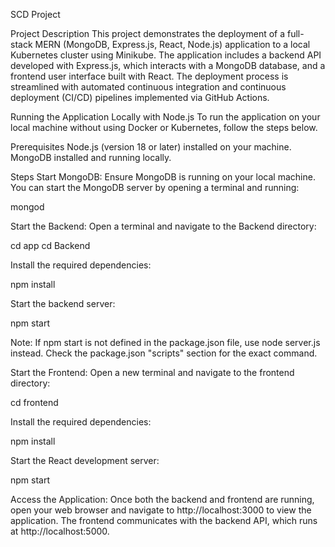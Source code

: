 SCD Project

Project Description
This project demonstrates the deployment of a full-stack MERN (MongoDB, Express.js, React, Node.js) application to a local Kubernetes cluster using Minikube. The application includes a backend API developed with Express.js, which interacts with a MongoDB database, and a frontend user interface built with React. The deployment process is streamlined with automated continuous integration and continuous deployment (CI/CD) pipelines implemented via GitHub Actions.

Running the Application Locally with Node.js
To run the application on your local machine without using Docker or Kubernetes, follow the steps below.

Prerequisites
Node.js (version 18 or later) installed on your machine.
MongoDB installed and running locally.

Steps
Start MongoDB:
Ensure MongoDB is running on your local machine. You can start the MongoDB server by opening a terminal and running:

mongod

Start the Backend:
Open a terminal and navigate to the Backend directory:

cd app
cd Backend

Install the required dependencies:

npm install

Start the backend server:

npm start

Note: If npm start is not defined in the package.json file, use node server.js instead. Check the package.json "scripts" section for the exact command.

Start the Frontend:
Open a new terminal and navigate to the frontend directory:

cd frontend

Install the required dependencies:

npm install

Start the React development server:

npm start

Access the Application:
Once both the backend and frontend are running, open your web browser and navigate to http://localhost:3000 to view the application.
The frontend communicates with the backend API, which runs at http://localhost:5000.
